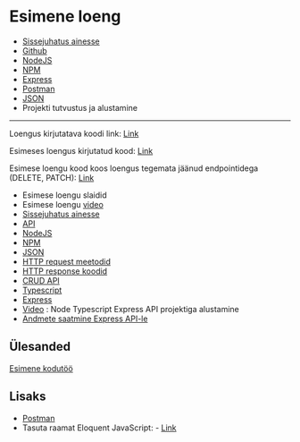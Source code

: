 # Esimene loeng

-   [Sissejuhatus ainesse](loengud/sissejuhatus.md)
-   [Github](/teemad/github.md)
-   [NodeJS](/teemad/nodejs.md)
-   [NPM](/teemad/npm.md)
-   [Express](/teemad/express.md)
-   [Postman](/teemad/postman.md)
-   [JSON](/teemad/json.md)
-   Projekti tutvustus ja alustamine

---

Loengus kirjutatava koodi link: [Link](https://github.com/mrttlu/programmeerimine2_2021_sygis)

Esimeses loengus kirjutatud kood: [Link](https://github.com/mrttlu/programmeerimine2_2021_sygis/tree/15c8045a517494ccf498be71d13545a1d8466a27)

Esimese loengu kood koos loengus tegemata jäänud endpointidega (DELETE, PATCH): [Link](https://github.com/mrttlu/programmeerimine2_2021_sygis/tree/5d8d25edf1fb5a322b3ab5a76d1d2728f1bfa3cb)

-   Esimese loengu slaidid
-   Esimese loengu [video](https://www.youtube.com/watch?v=97ooFli0f2E&feature=emb_title)
-   [Sissejuhatus ainesse](/loengud/sissejuhatus.md)
-   [API](/teemad/api.md)
-   [NodeJS](/teemad/nodejs.md)
-   [NPM](/teemad/npm.md)
-   [JSON](/teemad/json.md)
-   [HTTP request meetodid](/teemad/http_request_meetodid.md)
-   [HTTP response koodid](/teemad/http_response_koodid.md)
-   [CRUD API](/teemad/crud_api.md)
-   [Typescript](/teemad/typescript.md)
-   [Express](/teemad/express.md)
-   [Video](https://www.youtube.com/watch?v=TqIBmoeDX2k) : Node Typescript Express API projektiga alustamine
-   [Andmete saatmine Express API-le](/teemad/andmete_saatmine_express_apile.md)

## Ülesanded

[Esimene kodutöö](/harjutused/kodutoo1.md)

## Lisaks

-   [Postman](/teemad/postman.md)
-   Tasuta raamat Eloquent JavaScript: - [Link](https://eloquentjavascript.net/)
